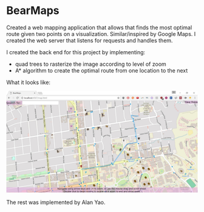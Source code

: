 # BearMaps
Created a web mapping application that allows that finds the most optimal route given two points on a visualization.  Similar/inspired by Google Maps. 
I created the web server that listens for requests and handles them.

I created the back end for this project by implementing:
- quad trees to rasterize the image according to level of zoom
- A\* algorithm to create the optimal route from one location to the next

What it looks like:

![BearMaps screenshot](/demo/bearmaps-demo.jpg?raw=true "BearMaps Demo")


The rest was implemented by Alan Yao.
